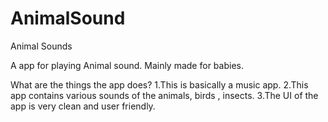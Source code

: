 # AnimalSound
Animal Sounds

A app for playing Animal sound.
Mainly made for babies.

What are the things the app does?
1.This is basically a music app.
2.This app contains various sounds of the animals, birds , insects.
3.The UI of the app is very clean and user friendly.
